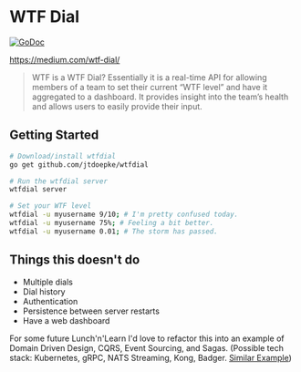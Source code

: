 # WTF Dial

[![GoDoc](https://godoc.org/github.com/jtdoepke/wtfdial?status.svg)](https://godoc.org/github.com/jtdoepke/wtfdial)

https://medium.com/wtf-dial/

> WTF is a WTF Dial? Essentially it is a real-time API for allowing members of a team to set their current “WTF level” and have it aggregated to a dashboard. It provides insight into the team’s health and allows users to easily provide their input.

## Getting Started

```bash
# Download/install wtfdial
go get github.com/jtdoepke/wtfdial

# Run the wtfdial server
wtfdial server
```

```bash
# Set your WTF level
wtfdial -u myusername 9/10; # I'm pretty confused today.
wtfdial -u myusername 75%; # Feeling a bit better.
wtfdial -u myusername 0.01; # The storm has passed.
```

## Things this doesn't do

- Multiple dials
- Dial history
- Authentication
- Persistence between server restarts
- Have a web dashboard

For some future Lunch'n'Learn I'd love to refactor
this into an example of Domain Driven Design, CQRS, Event Sourcing, and Sagas. (Possible tech stack: Kubernetes, gRPC, NATS Streaming, Kong, Badger. [Similar Example](https://github.com/shijuvar/go-distributed-sys))
